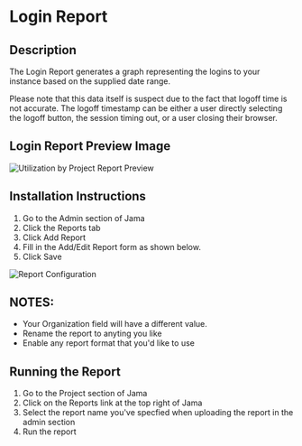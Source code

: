 # Login Report

## Description 
The Login Report generates a graph representing the logins to your instance based on the supplied date range. 

Please note that this data itself is suspect due to the fact that logoff time is not accurate. The logoff timestamp can be either a user directly selecting the logoff button, the session timing out, or a user closing their browser.

## Login Report Preview Image
![Utilization by Project Report Preview](https://github.com/jamasoftware-ps/Community-Reports/blob/master/Login%20Usage%20Reports/Login%20Report/LoginReportScreenshot.png)
## Installation Instructions
1. Go to the Admin section of Jama
2. Click the Reports tab
3. Click Add Report
4. Fill in the Add/Edit Report form as shown below.
5. Click Save

![Report Configuration](https://github.com/jamasoftware-ps/Community-Reports/blob/master/Login%20Usage%20Reports/Login%20Report/LoginReportInstallationInstructions.png)

## NOTES: 
- Your Organization field will have a different value.  
- Rename the report to anyting you like
- Enable any report format that you'd like to use

## Running the Report
1. Go to the Project section of Jama
2. Click on the Reports link at the top right of Jama
3. Select the report name you've specfied when uploading the report in the admin section 
4. Run the report
